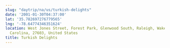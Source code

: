 ```yaml
---
slug: "daytrip/na/us/turkish-delights"
date: '2001-01-30T04:37:00'
lat: '35.782697276779565'
lng: '-78.64774346351624'
location: West Jones Street, Forest Park, Glenwood South, Raleigh, Wake County, North
  Carolina, 27603, United States
title: Turkish Delights
---
```




